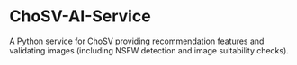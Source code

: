 # ChoSV-AI-Service
A Python service for ChoSV providing recommendation features and validating images (including NSFW detection and image suitability checks).
